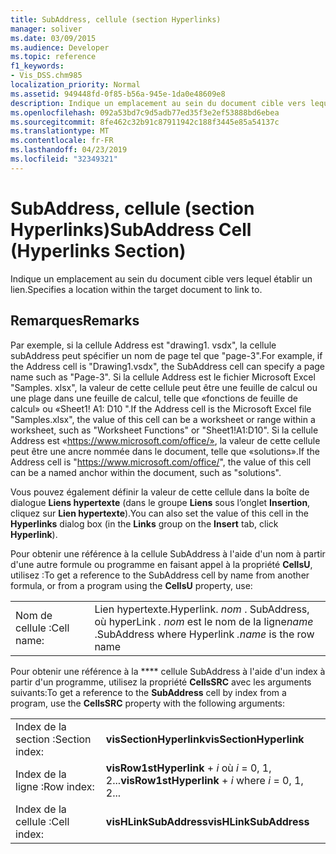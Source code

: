 ```yaml
---
title: SubAddress, cellule (section Hyperlinks)
manager: soliver
ms.date: 03/09/2015
ms.audience: Developer
ms.topic: reference
f1_keywords:
- Vis_DSS.chm985
localization_priority: Normal
ms.assetid: 949448fd-0f85-b56a-945e-1da0e48609e8
description: Indique un emplacement au sein du document cible vers lequel établir un lien.
ms.openlocfilehash: 092a53bd7c9d5adb77ed35f3e2ef53888bd6ebea
ms.sourcegitcommit: 8fe462c32b91c87911942c188f3445e85a54137c
ms.translationtype: MT
ms.contentlocale: fr-FR
ms.lasthandoff: 04/23/2019
ms.locfileid: "32349321"
---
```

# <a name="subaddress-cell-hyperlinks-section"></a><span data-ttu-id="21329-103">SubAddress, cellule (section Hyperlinks)</span><span class="sxs-lookup"><span data-stu-id="21329-103">SubAddress Cell (Hyperlinks Section)</span></span>

<span data-ttu-id="21329-104">Indique un emplacement au sein du document cible vers lequel établir un lien.</span><span class="sxs-lookup"><span data-stu-id="21329-104">Specifies a location within the target document to link to.</span></span>
  
## <a name="remarks"></a><span data-ttu-id="21329-105">Remarques</span><span class="sxs-lookup"><span data-stu-id="21329-105">Remarks</span></span>

<span data-ttu-id="21329-106">Par exemple, si la cellule Address est "drawing1. vsdx", la cellule subAddress peut spécifier un nom de page tel que "page-3".</span><span class="sxs-lookup"><span data-stu-id="21329-106">For example, if the Address cell is "Drawing1.vsdx", the SubAddress cell can specify a page name such as "Page-3".</span></span> <span data-ttu-id="21329-107">Si la cellule Address est le fichier Microsoft Excel "Samples. xlsx", la valeur de cette cellule peut être une feuille de calcul ou une plage dans une feuille de calcul, telle que «fonctions de feuille de calcul» ou «Sheet1! A1: D10 ".</span><span class="sxs-lookup"><span data-stu-id="21329-107">If the Address cell is the Microsoft Excel file "Samples.xlsx", the value of this cell can be a worksheet or range within a worksheet, such as "Worksheet Functions" or "Sheet1!A1:D10".</span></span> <span data-ttu-id="21329-108">Si la cellule Address est «https://www.microsoft.com/office/», la valeur de cette cellule peut être une ancre nommée dans le document, telle que «solutions».</span><span class="sxs-lookup"><span data-stu-id="21329-108">If the Address cell is "https://www.microsoft.com/office/", the value of this cell can be a named anchor within the document, such as "solutions".</span></span>
  
<span data-ttu-id="21329-109">Vous pouvez également définir la valeur de cette cellule dans la boîte de dialogue **Liens hypertexte** (dans le groupe **Liens** sous l’onglet **Insertion**, cliquez sur **Lien hypertexte**).</span><span class="sxs-lookup"><span data-stu-id="21329-109">You can also set the value of this cell in the **Hyperlinks** dialog box (in the **Links** group on the **Insert** tab, click **Hyperlink**).</span></span>
  
<span data-ttu-id="21329-110">Pour obtenir une référence à la cellule SubAddress à l'aide d'un nom à partir d'une autre formule ou programme en faisant appel à la propriété **CellsU**, utilisez :</span><span class="sxs-lookup"><span data-stu-id="21329-110">To get a reference to the SubAddress cell by name from another formula, or from a program using the **CellsU** property, use:</span></span> 
  
|||
|:-----|:-----|
| <span data-ttu-id="21329-111">Nom de cellule :</span><span class="sxs-lookup"><span data-stu-id="21329-111">Cell name:</span></span>  <br/> | <span data-ttu-id="21329-112">Lien hypertexte.</span><span class="sxs-lookup"><span data-stu-id="21329-112">Hyperlink.</span></span>  <span data-ttu-id="21329-113">*nom* . SubAddress, où hyperLink *. nom* est le nom de la ligne</span><span class="sxs-lookup"><span data-stu-id="21329-113">*name*  .SubAddress where Hyperlink  *.name*  is the row name</span></span>  <br/> |
   
<span data-ttu-id="21329-114">Pour obtenir une référence à la \*\*\*\* cellule SubAddress à l'aide d'un index à partir d'un programme, utilisez la propriété **CellsSRC** avec les arguments suivants:</span><span class="sxs-lookup"><span data-stu-id="21329-114">To get a reference to the **SubAddress** cell by index from a program, use the **CellsSRC** property with the following arguments:</span></span> 
  
|||
|:-----|:-----|
| <span data-ttu-id="21329-115">Index de la section :</span><span class="sxs-lookup"><span data-stu-id="21329-115">Section index:</span></span>  <br/> |<span data-ttu-id="21329-116">**visSectionHyperlink**</span><span class="sxs-lookup"><span data-stu-id="21329-116">**visSectionHyperlink**</span></span> <br/> |
| <span data-ttu-id="21329-117">Index de la ligne :</span><span class="sxs-lookup"><span data-stu-id="21329-117">Row index:</span></span>  <br/> |<span data-ttu-id="21329-118">**visRow1stHyperlink** +  *i* où *i* = 0, 1, 2...</span><span class="sxs-lookup"><span data-stu-id="21329-118">**visRow1stHyperlink** +  *i*  where  *i*  = 0, 1, 2...</span></span>  <br/> |
| <span data-ttu-id="21329-119">Index de la cellule :</span><span class="sxs-lookup"><span data-stu-id="21329-119">Cell index:</span></span>  <br/> |<span data-ttu-id="21329-120">**visHLinkSubAddress**</span><span class="sxs-lookup"><span data-stu-id="21329-120">**visHLinkSubAddress**</span></span> <br/> |
   

